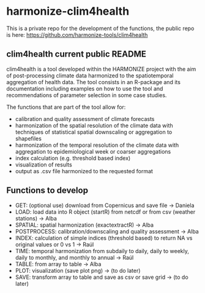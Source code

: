 # harmonize-clim4health

This is a private repo for the development of the functions, the public repo is here: https://github.com/harmonize-tools/clim4health

## clim4health current public README

clim4health is a tool developed within the HARMONIZE project with the aim of post-processing climate data harmonized to the spatiotemporal aggregation of health data. The tool consists in an R-package and its documentation including examples on how to use the tool and recommendations of parameter selection in some case studies.

The functions that are part of the tool allow for:

- calibration and quality assessment of climate forecasts
- harmonization of the spatial resolution of the climate data with techniques of statistical spatial downscaling or aggregation to shapefiles
- harmonization of the temporal resolution of the climate data with aggregation to epidemiological week or coarser aggregations
- index calculation (e.g. threshold based index)
- visualization of results
- output as .csv file harmonized to the requested format

## Functions to develop

- GET: (optional use) download from Copernicus and save file -> Daniela
- LOAD: load data into R object (startR) from netcdf or from csv (weather stations) -> Alba
- SPATIAL: spatial harmonization (exactextractR) -> Alba
- POSTPROCESS: calibration/downscaling and quality assessment -> Alba
- INDEX: calculation of simple indices (threshold based) to return NA vs original values or 0 vs 1 -> Raúl
- TIME: temporal harmonization from subdaily to daily, daily to weekly, daily to monthly, and monthly to annual -> Raúl
- TABLE: from array to table -> Alba
- PLOT: visualization (save plot png) -> (to do later)
- SAVE: transform array to table and save as csv or save grid -> (to do later)
